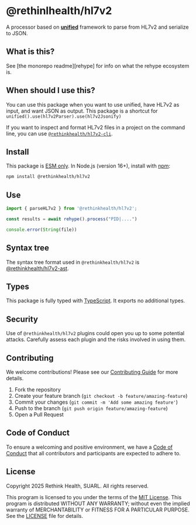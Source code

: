 # @rethinlhealth/hl7v2

A processor based on **[unified](https://github.com/unifiedjs/unified)** framework to parse from HL7v2 and serialize to JSON.

## What is this?

See [the monorepo readme][rehype] for info on what the rehype ecosystem is.

## When should I use this?

You can use this package when you want to use unified, have HL7v2 as input, and want JSON as output. This package is a shortcut for `unified().use(hl7v2Parser).use(hl7v2Jsonify)`

If you want to inspect and format HL7v2 files in a project on the command line, you can use [`@rethinkhealth/hl7v2-cli`](../hl7v2-cli/).

## Install

This package is [ESM only](https://gist.github.com/sindresorhus/a39789f98801d908bbc7ff3ecc99d99c). In Node.js (version 16+), install with [npm](https://docs.npmjs.com/cli/install):

```sh
npm install @rethinkhealth/hl7v2
```

## Use

```typescript
import { parseHL7v2 } from '@rethinkhealth/hl7v2';

const results = await rehype().process("PID|....")

console.error(String(file))
```

## Syntax tree

The syntax tree format used in `@rethinkhealth/hl7v2` is [@rethinkhealth/hl7v2-ast](../hl7v2-ast/).

## Types

This package is fully typed with [TypeScript](https://www.typescriptlang.org). It exports no additional types.

## Security

Use of `@rethinkhealth/hl7v2` plugins could open you up to some potential attacks. Carefully assess each plugin and the risks involved in using them.

## Contributing

We welcome contributions! Please see our [Contributing Guide](../../CONTRIBUTING.md) for more details.

1. Fork the repository
2. Create your feature branch (`git checkout -b feature/amazing-feature`)
3. Commit your changes (`git commit -m 'Add some amazing feature'`)
4. Push to the branch (`git push origin feature/amazing-feature`)
5. Open a Pull Request

## Code of Conduct

To ensure a welcoming and positive environment, we have a [Code of Conduct](../../CODE_OF_CONDUCT.md) that all contributors and participants are expected to adhere to.

## License

Copyright 2025 Rethink Health, SUARL. All rights reserved.

This program is licensed to you under the terms of the [MIT License](https://opensource.org/licenses/MIT). This program is distributed WITHOUT ANY WARRANTY; without even the implied warranty of MERCHANTABILITY or FITNESS FOR A PARTICULAR PURPOSE. See the [LICENSE](../../LICENSE) file for details.
